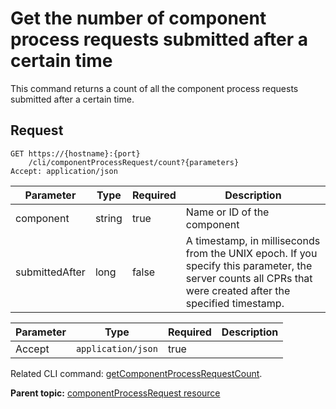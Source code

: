 # Get the number of component process requests submitted after a certain time

This command returns a count of all the component process requests submitted after a certain time.

## Request

```
GET https://{hostname}:{port}
    /cli/componentProcessRequest/count?{parameters}
Accept: application/json

```

|Parameter|Type|Required|Description|
|---------|----|--------|-----------|
|component|string|true|Name or ID of the component|
|submittedAfter|long|false|A timestamp, in milliseconds from the UNIX epoch. If you specify this parameter, the server counts all CPRs that were created after the specified timestamp.|

|Parameter|Type|Required|Description|
|---------|----|--------|-----------|
|Accept|`application/json`|true| |

Related CLI command: [getComponentProcessRequestCount](udclient_getcomponentprocessrequestcount.md).

**Parent topic:** [componentProcessRequest resource](../../com.udeploy.api.doc/topics/rest_cli_componentprocessrequest.md)

